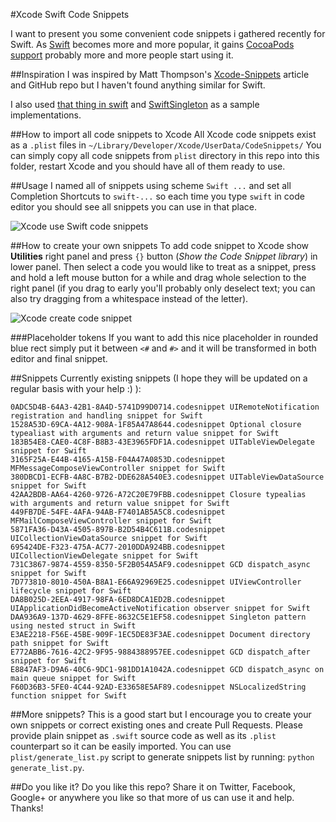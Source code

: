 #Xcode Swift Code Snippets

I want to present you some convenient code snippets i gathered recently for Swift.
As [Swift](https://developer.apple.com/swift/) becomes more and more popular, it gains [CocoaPods support](http://blog.cocoapods.org/Pod-Authors-Guide-to-CocoaPods-Frameworks/) probably more and more people start using it.

##Inspiration
I was inspired by Matt Thompson's [Xcode-Snippets](https://github.com/mattt/Xcode-Snippets) article and GitHub repo but I haven't found anything similar for Swift.

I also used [that thing in swift](https://thatthinginswift.com) and [SwiftSingleton](https://github.com/hpique/SwiftSingleton) as a sample implementations.

##How to import all code snippets to Xcode
All Xcode code snippets exist as a `.plist` files in `~/Library/Developer/Xcode/UserData/CodeSnippets/`
You can simply copy all code snippets from `plist` directory in this repo into this folder, restart Xcode and you should have all of them ready to use.

##Usage
I named all of snippets using scheme `Swift ...` and set all Completion Shortcuts to `swift-...` so each time you type `swift` in code editor you should see all snippets you can use in that place.

![Xcode use Swift code snippets](https://raw.githubusercontent.com/burczyk/XcodeSwiftSnippets/master/assets/xcode-use-code-snippet.gif)

##How to create your own snippets
To add code snippet to Xcode show **Utilities** right panel and press `{}` button (*Show the Code Snippet library*) in lower panel.
Then select a code you would like to treat as a snippet, press and hold a left mouse button for a while and drag whole selection to the right panel (if you drag to early you'll probably only deselect text; you can also try dragging from a whitespace instead of the letter).

![Xcode create code snippet](https://raw.githubusercontent.com/burczyk/XcodeSwiftSnippets/master/assets/xcode-add-code-snippet.gif)

###Placeholder tokens
If you want to add this nice placeholder in rounded blue rect simply put it between `<#` and `#>` and it will be transformed in both editor and final snippet.

##Snippets
Currently existing snippets (I hope they will be updated on a regular basis with your help :) ):

```
0ADC5D4B-64A3-42B1-8A4D-5741D99D0714.codesnippet UIRemoteNotification registration and handling snippet for Swift
1528A53D-69CA-4A12-908A-1F85A47A8644.codesnippet Optional closure typealiast with arguments and return value snippet for Swift
183B54E8-CAE0-4C8F-B8B3-43E3965FDF1A.codesnippet UITableViewDelegate snippet for Swift
3165F25A-E44B-4165-A15B-F04A47A0853D.codesnippet MFMessageComposeViewController snippet for Swift
380DBCD1-ECFB-4A8C-B7B2-DDE628A540E3.codesnippet UITableViewDataSource snippet for Swift
42AA2BDB-AA64-4260-9726-A72C20E79FBB.codesnippet Closure typealias with arguments and return value snippet for Swift
449FB7DE-54FE-4AFA-94AB-F7401AB5A5C8.codesnippet MFMailComposeViewController snippet for Swift
5871FA36-D43A-4505-897B-B2D54B4C611B.codesnippet UICollectionViewDataSource snippet for Swift
695424DE-F323-475A-AC77-2010DDA924BB.codesnippet UICollectionViewDelegate snippet for Swift
731C3867-9874-4559-8350-5F2B054A5AF9.codesnippet GCD dispatch_async snippet for Swift
7D773810-8010-450A-B8A1-E66A92969E25.codesnippet UIViewController lifecycle snippet for Swift
DA8B025D-2EEA-4917-98FA-6ED8DCA1ED2B.codesnippet UIApplicationDidBecomeActiveNotification observer snippet for Swift
DAA936A9-137D-4629-8FFE-8632C5E1EF58.codesnippet Singleton pattern using nested struct in Swift
E3AE2218-F56E-45BE-909F-1EC5DE83F3AE.codesnippet Document directory path snippet for Swift
E772ABB6-7616-42C2-9F95-9884388957EE.codesnippet GCD dispatch_after snippet for Swift
E8847AF3-D9A6-40C6-9DC1-981DD1A1042A.codesnippet GCD dispatch_async on main queue snippet for Swift
F60D36B3-5FE0-4C44-92AD-E33658E5AF89.codesnippet NSLocalizedString function snippet for Swift
```


##More snippets?
This is a good start but I encourage you to create your own snippets or correct existing ones and create Pull Requests. Please provide plain snippet as `.swift` source code as well as its `.plist` counterpart so it can be easily imported.
You can use `plist/generate_list.py` script to generate snippets list by running: `python generate_list.py`.

##Do you like it?
Do you like this repo? Share it on Twitter, Facebook, Google+ or anywhere you like so that more of us can use it and help. Thanks!